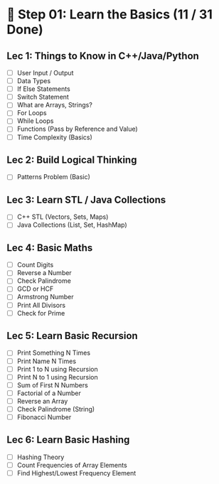 # 📘 Step 01: Learn the Basics (11 / 31 Done)

## Lec 1: Things to Know in C++/Java/Python

- [ ] User Input / Output
- [ ] Data Types
- [ ] If Else Statements
- [ ] Switch Statement
- [ ] What are Arrays, Strings?
- [ ] For Loops
- [ ] While Loops
- [ ] Functions (Pass by Reference and Value)
- [ ] Time Complexity (Basics)

## Lec 2: Build Logical Thinking

- [ ] Patterns Problem (Basic)

## Lec 3: Learn STL / Java Collections

- [ ] C++ STL (Vectors, Sets, Maps)
- [ ] Java Collections (List, Set, HashMap)

## Lec 4: Basic Maths

- [ ] Count Digits
- [ ] Reverse a Number
- [ ] Check Palindrome
- [ ] GCD or HCF
- [ ] Armstrong Number
- [ ] Print All Divisors
- [ ] Check for Prime

## Lec 5: Learn Basic Recursion

- [ ] Print Something N Times
- [ ] Print Name N Times
- [ ] Print 1 to N using Recursion
- [ ] Print N to 1 using Recursion
- [ ] Sum of First N Numbers
- [ ] Factorial of a Number
- [ ] Reverse an Array
- [ ] Check Palindrome (String)
- [ ] Fibonacci Number

## Lec 6: Learn Basic Hashing

- [ ] Hashing Theory
- [ ] Count Frequencies of Array Elements
- [ ] Find Highest/Lowest Frequency Element

